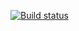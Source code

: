 [![Build status](https://ci.appveyor.com/api/projects/status/e3g4ybgd3lxwjct9?svg=true)](https://ci.appveyor.com/project/NastyaImp/aqa1-2)
